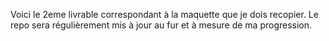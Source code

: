 Voici le 2eme livrable correspondant à la maquette que je dois recopier. Le repo sera régulièrement mis à jour au fur et à mesure de ma progression.
